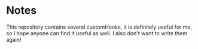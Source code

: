 # Notes

This repository contains several customHooks, it is definitely useful for me, so I hope anyone can find it useful as well.
I also don't want to write them again!
